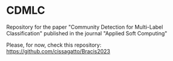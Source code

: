 # CDMLC
Repository for the paper "Community Detection for Multi-Label Classification" published in the journal "Applied Soft Computing"

Please, for now, check this repository: https://github.com/cissagatto/Bracis2023
